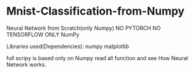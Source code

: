 # Mnist-Classification-from-Numpy
Neural Network from Scratch(only Numpy) 
NO PYTORCH NO TENSORFLOW ONLY NumPy


Libraries used(Dependencies):
numpy
matplotlib

full scripy is based only on Numpy
read all function and see How Neural Network works.
